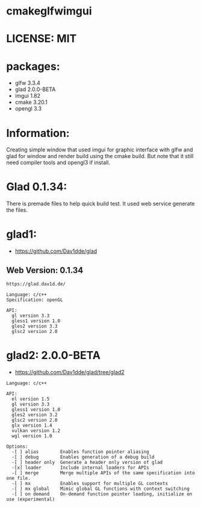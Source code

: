 # cmakeglfwimgui

# LICENSE: MIT

# packages:
  * glfw 3.3.4
  * glad 2.0.0-BETA
  * imgui 1.82
  * cmake 3.20.1
  * opengl 3.3

# Information:
  Creating simple window that used imgui for graphic interface with glfw and glad for window and render build using the cmake build. But note that it still need compiler tools and opengl3 if install.

# Glad 0.1.34:
  There is premade files to help quick build test. It used web service generate the files.

# glad1:
 * https://github.com/Dav1dde/glad

## Web Version: 0.1.34 

```
https://glad.dav1d.de/

Language: c/c++
Specification: openGL

API:
  gl version 3.3
  gless1 version 1.0
  gles2 version 3.3
  glsc2 version 2.0
```

# glad2: 2.0.0-BETA
 * https://github.com/Dav1dde/glad/tree/glad2

```
Language: c/c++

API:
  el version 1.5
  gl version 3.3
  gless1 version 1.0
  gles2 version 3.2
  glsc2 version 2.0
  glx version 1.4
  vulkan version 1.2
  wgl version 1.0

Options:
  -[ ] alias        Enables function pointer aliasing
  -[ ] debug        Enables generation of a debug build
  -[ ] header only  Generate a header only version of glad
  -[x] loader       Include internal loaders for APIs
  -[ ] merge        Merge multiple APIs of the same specification into one file.
  -[ ] mx           Enables support for multiple GL contexts
  -[ ] mx global    Mimic global GL functions with context switching
  -[ ] on demand    On-demand function pointer loading, initialize on use (experimental)
```